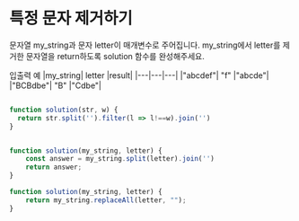 # 특정 문자 제거하기

문자열 my_string과 문자 letter이 매개변수로 주어집니다. my_string에서 letter를 제거한 문자열을 return하도록 solution 함수를 완성해주세요.

입출력 예
|my_string| letter |result|
|---|---|---|
|"abcdef"| "f" |"abcde"|
|"BCBdbe"| "B" |"Cdbe"|

```js

function solution(str, w) {
  return str.split('').filter(l => l!==w).join('')
}
```

```js

function solution(my_string, letter) {
    const answer = my_string.split(letter).join('')
    return answer;
}
```

```js
function solution(my_string, letter) {
    return my_string.replaceAll(letter, "");
}
```